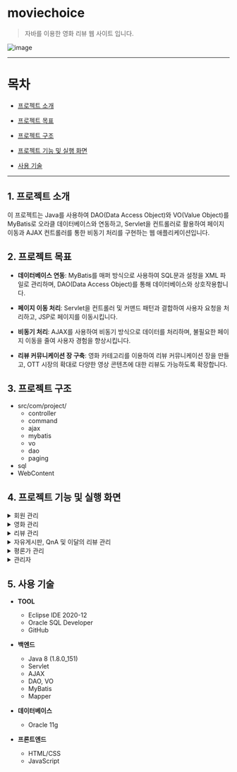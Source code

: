 # moviechoice 
> 자바를 이용한 영화 리뷰 웹 사이트 입니다.

![image](https://github.com/JavaFlicksTeam/moviechoice/assets/66461013/a94b0ada-604c-438a-aac3-2ff1d708faa1)

---------
# 목차
+ [프로젝트 소개](#1-프로젝트-소개)
  
+ [프로젝트 목표](#2-프로젝트-목표)
  
+ [프로젝트 구조](#3-프로젝트-구조)
  
+ [프로젝트 기능 및 실행 화면](#4-프로젝트-기능-및-실행-화면)
  
+ [사용 기술](#5-사용-기술)
----------
## 1. 프로젝트 소개
이 프로젝트는 Java를 사용하여 DAO(Data Access Object)와 VO(Value Object)를 MyBatis로 오라클 데이터베이스와 연동하고, Servlet을 컨트롤러로 활용하여 페이지 이동과 AJAX 컨트롤러를 통한 비동기 처리를 구현하는 웹 애플리케이션입니다. 

## 2. 프로젝트 목표
+ **데이터베이스 연동**: MyBatis를 매퍼 방식으로 사용하여 SQL문과 설정을 XML 파일로 관리하며, DAO(Data Access Object)를 통해 데이터베이스와 상호작용합니다.

+ **페이지 이동 처리**: Servlet을 컨트롤러 및 커맨드 패턴과 결합하여 사용자 요청을 처리하고, JSP로 페이지를 이동시킵니다.

+ **비동기 처리**: AJAX를 사용하여 비동기 방식으로 데이터를 처리하며, 불필요한 페이지 이동을 줄여 사용자 경험을 향상시킵니다.

+ **리뷰 커뮤니케이션 장 구축**: 영화 카테고리를 이용하여 리뷰 커뮤니케이션 장을 만들고, OTT 시장의 확대로 다양한 영상 콘텐츠에 대한 리뷰도 가능하도록 확장합니다.

## 3. 프로젝트 구조
+ src/com/project/
  + controller
  + command
  + ajax
  + mybatis
  + vo
  + dao
  + paging
+ sql
+ WebContent

## 4. 프로젝트 기능 및 실행 화면
<details>
  <summary>회원 관리</summary>
  
  1. 로그인, 회원가입
  
  ![image](https://github.com/JavaFlicksTeam/moviechoice/assets/66461013/17aaa790-e034-4a9b-bd87-889343f71329)

  2. 마이페이지

![image](https://github.com/JavaFlicksTeam/moviechoice/assets/66461013/49dfb95f-0605-4bac-91bb-0414dc006d59)

![image](https://github.com/JavaFlicksTeam/moviechoice/assets/66461013/80f273d3-12e6-4381-9028-ede6384f2527)

</details>

<details>
  <summary>영화 관리</summary>
  
  1. 영화 메인 페이지

  ![image](https://github.com/JavaFlicksTeam/moviechoice/assets/66461013/a94b0ada-604c-438a-aac3-2ff1d708faa1)
  
  2. 영화 검색 

  ![image](https://github.com/JavaFlicksTeam/moviechoice/assets/66461013/32324980-250a-49c5-8820-cf98d1c8c0c1)
  
  3. 영화 상세 정보 및 리뷰

  ![image](https://github.com/JavaFlicksTeam/moviechoice/assets/66461013/96a57a9f-eb25-46fa-821a-937e5ddf94d9)
  
</details>

<details>
  <summary>리뷰 관리</summary>

  1. 리뷰 모음 페이지

  ![image](https://github.com/JavaFlicksTeam/moviechoice/assets/66461013/6ea52a5b-2a95-42d7-b268-f1ec6ce0abe6)
  
  2. 리뷰 상세 

  ![image](https://github.com/JavaFlicksTeam/moviechoice/assets/66461013/9269c4db-cadd-498b-ab7a-2a457ca4b14a)
  
  3. 리뷰 작성 및 수정

  ![image](https://github.com/JavaFlicksTeam/moviechoice/assets/66461013/5ff44ecc-db60-46ce-b477-ca1b3761b910)

</details>

<details>
  <summary>자유게시판, QnA 및 이달의 리뷰 관리</summary>

  1. 자유게시판 페이지

  ![image](https://github.com/JavaFlicksTeam/moviechoice/assets/66461013/26f6b43e-9f00-4708-9595-9b4c1ca7c9bc)

  2. 자유게시판 게시물 상세 

  ![image](https://github.com/JavaFlicksTeam/moviechoice/assets/66461013/65b5878d-da82-4b9c-9403-df85bdc1e012)
  
  3. 자유게시판 게시물 작성 및 수정

  ![image](https://github.com/JavaFlicksTeam/moviechoice/assets/66461013/699035fe-8e65-478b-bca9-9fe5197cbacc)
  
  4. QnA 페이지

  ![image](https://github.com/JavaFlicksTeam/moviechoice/assets/66461013/55a5f418-3eb6-430e-9a50-04df7bcd41ba)

  5. 이달의 리뷰 페이지

  ![image](https://github.com/JavaFlicksTeam/moviechoice/assets/66461013/7a4f5670-a9d4-4f14-b045-5b52b5788dd3)

</details>

<details>
  <summary>평론가 관리</summary>

  1. 평론가 페이지

  ![image](https://github.com/JavaFlicksTeam/moviechoice/assets/66461013/ba3788c8-51b5-4425-945a-54ba840fbc6d)
  
  2. 평론가 신청 (회원가입 혹은 마이페이지에서 신청)

  ![image](https://github.com/JavaFlicksTeam/moviechoice/assets/66461013/8b37021f-e001-41b2-b558-70ea4100b967)

  3. 평론가 탈퇴 신청 (QnA 평론가 탈퇴 신청 후, 관리자에 의해 탈퇴)

  ![image](https://github.com/JavaFlicksTeam/moviechoice/assets/66461013/667808b6-346f-4ccc-b94e-a914c6993643)
  
</details>

<details>
  <summary>관리자</summary>

  1. 영화목록 관리 

 ![image](https://github.com/JavaFlicksTeam/moviechoice/assets/66461013/5848d37e-7d4d-43c9-90cd-a1e945ce41e1)

 ![image](https://github.com/JavaFlicksTeam/moviechoice/assets/66461013/3144a014-2f12-439d-8dca-fcbe3619e9c6)

  2. 리뷰 관리

  ![image](https://github.com/JavaFlicksTeam/moviechoice/assets/66461013/9e1d4b77-eae2-4ce8-ad56-90ac33998124)
  
  3. 자유게시판 관리

  ![image](https://github.com/JavaFlicksTeam/moviechoice/assets/66461013/147e5dca-f697-4154-b232-03f9cab1760a)
  
  4. QnA 관리 (영화 등업 신청, 평론가 탈퇴 신청 처리 등)

  ![image](https://github.com/JavaFlicksTeam/moviechoice/assets/66461013/9a060d83-3f47-41a0-85aa-5b82a06e7bff)

  ![image](https://github.com/JavaFlicksTeam/moviechoice/assets/66461013/a09d96fc-5cdc-406d-8d20-a63bc77f08b6)

  5. 평론가 관리 (승인, 탈퇴 처리 페이지)

  ![image](https://github.com/JavaFlicksTeam/moviechoice/assets/66461013/8de718c5-d10a-4dbf-8904-96336dea24e6)

  6. 회원 관리 (탈퇴 및 신고 관리)

  ![image](https://github.com/JavaFlicksTeam/moviechoice/assets/66461013/25da2d04-cf37-4dbf-9fab-eeab67a7dc46)

  7. 관리자 페이지 (영화, 리뷰, 회원 목록 조회 및 관리 가능한한 메인 페이지)

  ![image](https://github.com/JavaFlicksTeam/moviechoice/assets/66461013/dabda164-c4f6-47f1-987f-3182b3af76e3)

</details>

## 5. 사용 기술

+ **TOOL**
  + Eclipse IDE 2020-12
  + Oracle SQL Developer
  + GitHub

+ **백엔드**
  + Java 8 (1.8.0_151)
  + Servlet
  + AJAX
  + DAO, VO
  + MyBatis
  + Mapper

+ **데이터베이스**
  + Oracle 11g

+ **프론트엔드**
  + HTML/CSS
  + JavaScript

     
